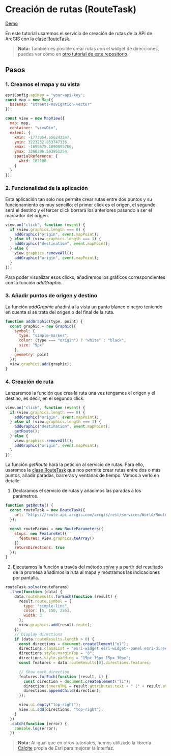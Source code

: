 # Creación de rutas (RouteTask)

[Demo](http://esri-es.github.io/arcgis-devlabs/APIJavaScript/routeTask/)

En este tutorial usaremos el servicio de creación de rutas de la API de ArcGIS con la [clase RouteTask](https://developers.arcgis.com/javascript/latest/api-reference/esri-tasks-RouteTask.html).

> **Nota:** También es posible crear rutas con el widget de direcciones, puedes ver cómo en [otro tutorial de este repositorio](https://github.com/esri-es/arcgis-devlabs/tree/master/APIJavaScript/directions).


## Pasos

### 1. Creamos el mapa y su vista
```js
esriConfig.apiKey = "your-api-key";
const map = new Map({
  basemap: "streets-navigation-vector"
});

const view = new MapView({
  map: map,
  container: "viewDiv",
  extent: {
    xmin: -1773054.656243247,
    ymin: 3223252.853747136,
    xmax: -1699675.1090895766,
    ymax: 3260286.593951254,
    spatialReference: {
      wkid: 102100
    }
  }
});
```

### 2. Funcionalidad de la aplicación
Esta aplicación tan solo nos permite crear rutas entre dos puntos y su funcionamiento es muy sencillo: el primer click es el origen, el segundo será el destino y el tercer click borrará los anteriores pasando a ser el marcador del origen.
```js
view.on("click", function (event) {
  if (view.graphics.length === 0) {
    addGraphic("origin", event.mapPoint);
  } else if (view.graphics.length === 1) {
    addGraphic("destination", event.mapPoint);
  } else {
    view.graphics.removeAll();
    addGraphic("origin", event.mapPoint);
  }
});
```
Para poder visualizar esos clicks, añadiremos los gráficos correspondientes con la función *addGraphic*.

### 3. Añadir puntos de origen y destino
La función *addGraphic* añadirá a la vista un punto blanco o negro teniendo en cuenta si se trata del origen o del final de la ruta.
```js
function addGraphic(type, point) {
  const graphic = new Graphic({
    symbol: {
      type: "simple-marker",
      color: (type === "origin") ? "white" : "black",
      size: "9px"
    },
    geometry: point
  });
  view.graphics.add(graphic);
}
```
### 4. Creación de ruta
Lanzaremos la función que crea la ruta una vez tengamos el origen y el destino, es decir, en el segundo click. 
```js
view.on("click", function (event) {
  if (view.graphics.length === 0) {
    addGraphic("origin", event.mapPoint);
  } else if (view.graphics.length === 1) {
    addGraphic("destination", event.mapPoint);
    getRoute();
  } else {
    view.graphics.removeAll();
    addGraphic("origin", event.mapPoint);
  }
});
```
La función *getRoute* hará la petición al servicio de rutas. Para ello, usaremos la [clase RouteTask](https://developers.arcgis.com/javascript/latest/api-reference/esri-tasks-RouteTask.html) que nos permite crear rutas entre dos o más puntos, añadir paradas, barreras y ventanas de tiempo. Vamos a verlo en detalle:
1. Declaramos el servicio de rutas y añadimos las paradas a los parámetros.
```js
function getRoute() {
  const routeTask = new RouteTask({
    url: "https://route-api.arcgis.com/arcgis/rest/services/World/Route/NAServer/Route_World"
  });

  const routeParams = new RouteParameters({
    stops: new FeatureSet({
      features: view.graphics.toArray()
    }),
    returnDirections: true
  });
}
```
2. Ejecutamos la función a través del método [*solve*](https://developers.arcgis.com/javascript/latest/api-reference/esri-tasks-RouteTask.html#solve) y a partir del resultado de la promesa añadimos la ruta al mapa y mostramos las indicaciones por pantalla.
```js
routeTask.solve(routeParams)
  .then(function (data) {
    data.routeResults.forEach(function (result) {
      result.route.symbol = {
        type: "simple-line",
        color: [5, 150, 255],
        width: 3
      };
      view.graphics.add(result.route);
    });
    // Display directions
    if (data.routeResults.length > 0) {
      const directions = document.createElement("ol");
      directions.classList = "esri-widget esri-widget--panel esri-directions__scroller";
      directions.style.marginTop = "0";
      directions.style.padding = "15px 15px 15px 30px";
      const features = data.routeResults[0].directions.features;

      // Show each direction
      features.forEach(function (result, i) {
        const direction = document.createElement("li");
        direction.innerHTML = result.attributes.text + " (" + result.attributes.length.toFixed(2) + " miles)";
        directions.appendChild(direction);
      });

      view.ui.empty("top-right");
      view.ui.add(directions, "top-right");
    }
  })
  .catch(function (error) {
    console.log(error);
  })
```
> **Nota:** Al igual que en otros tutoriales, hemos utilizado la librería [Calcite](https://developers.arcgis.com/calcite-design-system/) propia de Esri para mejorar la interfaz.